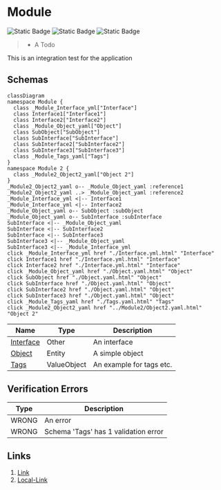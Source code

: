 # Module
![Static Badge](https://img.shields.io/badge/Color--Tag-Blue-blue)
![Static Badge](https://img.shields.io/badge/Without%20Value-green)
![Static Badge](https://img.shields.io/badge/Validator%20Errors-2-red)

> - A Todo

This is an integration test for the application

## Schemas
```mermaid
classDiagram
namespace Module {
  class _Module_Interface_yml["Interface"]
  class Interface1["Interface1"]
  class Interface2["Interface2"]
  class _Module_Object_yaml["Object"]
  class SubObject["SubObject"]
  class SubInterface["SubInterface"]
  class SubInterface2["SubInterface2"]
  class SubInterface3["SubInterface3"]
  class _Module_Tags_yaml["Tags"]
}
namespace Module 2 {
  class _Module2_Object2_yaml["Object 2"]
}
_Module2_Object2_yaml o-- _Module_Object_yaml :reference1
_Module2_Object2_yaml ..> _Module_Object_yaml :reference2
_Module_Interface_yml <|-- Interface1 
_Module_Interface_yml <|-- Interface2 
_Module_Object_yaml o-- SubObject :subObject
_Module_Object_yaml o-- SubInterface :subInterface
SubInterface <|-- _Module_Object_yaml 
SubInterface <|-- SubInterface2 
SubInterface <|-- SubInterface3 
SubInterface3 <|-- _Module_Object_yaml 
SubInterface3 <|-- _Module_Interface_yml 
click _Module_Interface_yml href "./Interface.yml.html" "Interface"
click Interface1 href "./Interface.yml.html" "Interface"
click Interface2 href "./Interface.yml.html" "Interface"
click _Module_Object_yaml href "./Object.yaml.html" "Object"
click SubObject href "./Object.yaml.html" "Object"
click SubInterface href "./Object.yaml.html" "Object"
click SubInterface2 href "./Object.yaml.html" "Object"
click SubInterface3 href "./Object.yaml.html" "Object"
click _Module_Tags_yaml href "./Tags.yaml.html" "Tags"
click _Module2_Object2_yaml href "../Module2/Object2.yaml.html" "Object 2"
```
| Name | Type | Description |
|------|-----|-------------|
| [Interface](./Interface.yml.md) | Other | An interface |
| [Object](./Object.yaml.md) | Entity | A simple object |
| [Tags](./Tags.yaml.md) | ValueObject | An example for tags etc. |

## Verification Errors
| Type | Description |
|------|-------------|
| WRONG | An error |
| WRONG | Schema &#x27;Tags&#x27; has 1 validation error |

## Links
1. [Link](http://www.google.com)
1. [Local-Link](./Module/index.yaml)
